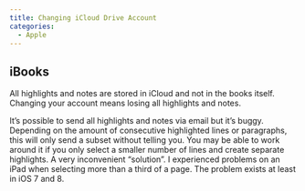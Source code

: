 ```yaml
---
title: Changing iCloud Drive Account
categories:
  - Apple
---
```

## iBooks

All highlights and notes are stored in iCloud and not in the books itself. Changing your account means losing all highlights and notes.

It’s possible to send all highlights and notes via email but it’s buggy. Depending on the amount of consecutive highlighted lines or paragraphs, this will only send a subset without telling you. You may be able to work around it if you only select a smaller number of lines and create separate highlights. A very inconvenient “solution”. I experienced problems on an iPad when selecting more than a third of a page. The problem exists at least in iOS 7 and 8.
